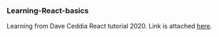 ### Learning-React-basics

Learning from Dave Ceddia React tutorial 2020. Link is attached [here](https://daveceddia.com/react-getting-started-tutorial/?fbclid=IwAR3wIHeRhoZDucj4PkAYnn1nLUHFpB-1Yuma4y_AjqU7bbsnUkg0hE2-y3M).

